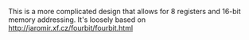 This is a more complicated design that allows for 8 registers and 16-bit memory addressing. It's loosely based on http://jaromir.xf.cz/fourbit/fourbit.html
